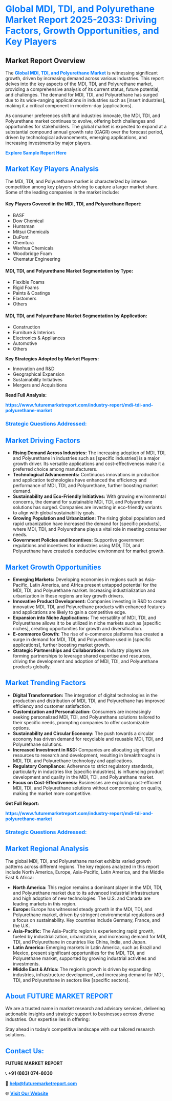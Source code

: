 <h1 style="color: #007BFF;">Global MDI, TDI, and Polyurethane Market Report 2025-2033: Driving Factors, Growth Opportunities, and Key Players</h1>

<section id="overview">
<h2>Market Report Overview</h2>
<p>The <a href="https://www.futuremarketreport.com/industry-report/mdi-tdi-and-polyurethane-market" style="color: #007BFF; text-decoration: none;"><strong>Global MDI, TDI, and Polyurethane Market</strong></a> is witnessing significant growth, driven by increasing demand across various industries. This report delves into the key aspects of the MDI, TDI, and Polyurethane market, providing a comprehensive analysis of its current status, future potential, and challenges. The demand for MDI, TDI, and Polyurethane has surged due to its wide-ranging applications in industries such as [insert industries], making it a critical component in modern-day [applications].</p>
<p>As consumer preferences shift and industries innovate, the MDI, TDI, and Polyurethane market continues to evolve, offering both challenges and opportunities for stakeholders. The global market is expected to expand at a substantial compound annual growth rate (CAGR) over the forecast period, driven by technological advancements, emerging applications, and increasing investments by major players.</p>
</section>

<section id="overview">
<p><a href="https://www.futuremarketreport.com/request-sample/reportId=102949" style="color: #007BFF; text-decoration: none;"><strong>Explore Sample Report Here</strong></a></p>
</section>

<section id="key-players">
<h2 style="color: #007BFF;">Market Key Players Analysis</h2>
<p>The MDI, TDI, and Polyurethane market is characterized by intense competition among key players striving to capture a larger market share. Some of the leading companies in the market include:</p>
<h4>Key Players Covered in the MDI, TDI, and Polyurethane Report:</h4>
<ul><li>BASF</li><li>Dow Chemical</li><li>Huntsman</li><li>Mitsui Chemicals</li><li>DuPont</li><li>Chemtura</li><li>Wanhua Chemicals</li><li>Woodbridge Foam</li><li>Chematur Engineering</li></ul>
<h4>MDI, TDI, and Polyurethane Market Segmentation by Type:</h4>
<ul><li>Flexible Foams</li><li>Rigid Foams</li><li>Paints &amp; Coatings</li><li>Elastomers</li><li>Others</li></ul>

<h4>MDI, TDI, and Polyurethane Market Segmentation by Application:</h4>
<ul><li>Construction</li><li>Furniture &amp; Interiors</li><li>Electronics &amp; Appliances</li><li>Automotive</li><li>Others</li></ul>
<p><strong>Key Strategies Adopted by Market Players:</strong></p>
<ul>
<li>Innovation and R&D</li>
<li>Geographical Expansion</li>
<li>Sustainability Initiatives</li>
<li>Mergers and Acquisitions</li>
</ul>
</section>

<section>
<p><strong>Read Full Analysis: </strong></p><a href="https://www.futuremarketreport.com/industry-report/mdi-tdi-and-polyurethane-market" style="color: #007BFF; text-decoration: none;"><strong>https://www.futuremarketreport.com/industry-report/mdi-tdi-and-polyurethane-market</strong></a>
<h3 style="color: #007BFF;">Strategic Questions Addressed:</h3>
</section>

<section id="driving-factors">
<h2 style="color: #007BFF;">Market Driving Factors</h2>
<ul>
<li><strong>Rising Demand Across Industries:</strong> The increasing adoption of MDI, TDI, and Polyurethane in industries such as [specific industries] is a major growth driver. Its versatile applications and cost-effectiveness make it a preferred choice among manufacturers.</li>
<li><strong>Technological Advancements:</strong> Continuous innovations in production and application technologies have enhanced the efficiency and performance of MDI, TDI, and Polyurethane, further boosting market demand.</li>
<li><strong>Sustainability and Eco-Friendly Initiatives:</strong> With growing environmental concerns, the demand for sustainable MDI, TDI, and Polyurethane solutions has surged. Companies are investing in eco-friendly variants to align with global sustainability goals.</li>
<li><strong>Growing Population and Urbanization:</strong> The rising global population and rapid urbanization have increased the demand for [specific products], where MDI, TDI, and Polyurethane plays a vital role in meeting consumer needs.</li>
<li><strong>Government Policies and Incentives:</strong> Supportive government regulations and incentives for industries using MDI, TDI, and Polyurethane have created a conducive environment for market growth.</li>
</ul>
</section>

<section id="growth-opportunities">
<h2 style="color: #007BFF;">Market Growth Opportunities</h2>
<ul>
<li><strong>Emerging Markets:</strong> Developing economies in regions such as Asia-Pacific, Latin America, and Africa present untapped potential for the MDI, TDI, and Polyurethane market. Increasing industrialization and urbanization in these regions are key growth drivers.</li>
<li><strong>Innovative Product Development:</strong> Companies investing in R&D to create innovative MDI, TDI, and Polyurethane products with enhanced features and applications are likely to gain a competitive edge.</li>
<li><strong>Expansion into Niche Applications:</strong> The versatility of MDI, TDI, and Polyurethane allows it to be utilized in niche markets such as [specific niches], creating opportunities for growth and diversification.</li>
<li><strong>E-commerce Growth:</strong> The rise of e-commerce platforms has created a surge in demand for MDI, TDI, and Polyurethane used in [specific applications], further boosting market growth.</li>
<li><strong>Strategic Partnerships and Collaborations:</strong> Industry players are forming partnerships to leverage shared expertise and resources, driving the development and adoption of MDI, TDI, and Polyurethane products globally.</li>
</ul>
</section>

<section id="trending-factors">
<h2 style="color: #007BFF;">Market Trending Factors</h2>
<ul>
<li><strong>Digital Transformation:</strong> The integration of digital technologies in the production and distribution of MDI, TDI, and Polyurethane has improved efficiency and customer satisfaction.</li>
<li><strong>Customization and Personalization:</strong> Consumers are increasingly seeking personalized MDI, TDI, and Polyurethane solutions tailored to their specific needs, prompting companies to offer customizable options.</li>
<li><strong>Sustainability and Circular Economy:</strong> The push towards a circular economy has driven demand for recyclable and reusable MDI, TDI, and Polyurethane solutions.</li>
<li><strong>Increased Investment in R&D:</strong> Companies are allocating significant resources to research and development, resulting in breakthroughs in MDI, TDI, and Polyurethane technology and applications.</li>
<li><strong>Regulatory Compliance:</strong> Adherence to strict regulatory standards, particularly in industries like [specific industries], is influencing product development and quality in the MDI, TDI, and Polyurethane market.</li>
<li><strong>Focus on Cost-Effectiveness:</strong> Businesses are exploring cost-efficient MDI, TDI, and Polyurethane solutions without compromising on quality, making the market more competitive.</li>
</ul>
</section>

<section>
<p><strong>Get Full Report: </strong></p><a href="https://www.futuremarketreport.com/industry-report/mdi-tdi-and-polyurethane-market" style="color: #007BFF; text-decoration: none;"><strong>https://www.futuremarketreport.com/industry-report/mdi-tdi-and-polyurethane-market</strong></a>
<h3 style="color: #007BFF;">Strategic Questions Addressed:</h3>
</section>


<section id="regional-analysis">
<h2 style="color: #007BFF;">Market Regional Analysis</h2>
<p>The global MDI, TDI, and Polyurethane market exhibits varied growth patterns across different regions. The key regions analyzed in this report include North America, Europe, Asia-Pacific, Latin America, and the Middle East & Africa:</p>
<ul>
<li><strong>North America:</strong> This region remains a dominant player in the MDI, TDI, and Polyurethane market due to its advanced industrial infrastructure and high adoption of new technologies. The U.S. and Canada are leading markets in this region.</li>
<li><strong>Europe:</strong> Europe has witnessed steady growth in the MDI, TDI, and Polyurethane market, driven by stringent environmental regulations and a focus on sustainability. Key countries include Germany, France, and the U.K.</li>
<li><strong>Asia-Pacific:</strong> The Asia-Pacific region is experiencing rapid growth, fueled by industrialization, urbanization, and increasing demand for MDI, TDI, and Polyurethane in countries like China, India, and Japan.</li>
<li><strong>Latin America:</strong> Emerging markets in Latin America, such as Brazil and Mexico, present significant opportunities for the MDI, TDI, and Polyurethane market, supported by growing industrial activities and investments.</li>
<li><strong>Middle East & Africa:</strong> The region’s growth is driven by expanding industries, infrastructure development, and increasing demand for MDI, TDI, and Polyurethane in sectors like [specific sectors].</li>
</ul>
</section>

<footer>
<h2 style="color: #007BFF;">About FUTURE MARKET REPORT</h2>
<p>We are a trusted name in market research and advisory services, delivering actionable insights and strategic support to businesses across diverse industries. Our expertise lies in offering:</p>

<p>Stay ahead in today’s competitive landscape with our tailored research solutions.</p>

<h2 style="color: #007BFF;">Contact Us:</h2>
<p><strong>FUTURE MARKET REPORT</strong></p>
<p>📞 <strong>+91 (883) 074-8030</strong></p>
<p>📧 <strong><a href="mailto:help@futuremarketreport.com" style="color: #007BFF;">help@futuremarketreport.com</a></strong></p>
<p>🌐 <strong><a href="https://www.futuremarketreport.com/" style="color: #007BFF;">Visit Our Website</a></strong></p>
</footer>